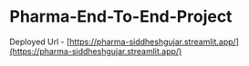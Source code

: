 # Pharma-End-To-End-Project

Deployed Url - [https://pharma-siddheshgujar.streamlit.app/](https://pharma-siddheshgujar.streamlit.app/)
